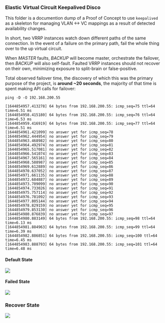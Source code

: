 ### Elastic Virtual Circuit Keepalived Disco

This folder is a documention dump of a Proof of Concept to use `keepalived` as a skeleton for managing VLAN <-> VC mappings as a result of detected availability changes.

In short, two VRRP instances watch down different paths of the same connection. In the event of a failure on the primary path, fail the whole thing over to the up virtual circuit.

When *MASTER* faults, *BACKUP* will become master, orchestrate the failover, then *BACKUP* will also self-fault. Faulted VRRP instances should not recover on their own, minimizing exposure to split-brain or false-positive.

Total observed failover time, the discovery of which this was the primary purpose of the project, is **around ~20 seconds**, the majority of that time is spent making API calls for failover:

```
ping -D -O 192.168.200.55
```
```
[1644854957.413278] 64 bytes from 192.168.200.55: icmp_seq=75 ttl=64 time=6.51 ms
[1644854958.415180] 64 bytes from 192.168.200.55: icmp_seq=76 ttl=64 time=6.53 ms
[1644854959.416919] 64 bytes from 192.168.200.55: icmp_seq=77 ttl=64 time=6.51 ms
[1644854961.421099] no answer yet for icmp_seq=78
[1644854962.444954] no answer yet for icmp_seq=79
[1644854963.468982] no answer yet for icmp_seq=80
[1644854964.492974] no answer yet for icmp_seq=81
[1644854965.517081] no answer yet for icmp_seq=82
[1644854966.541074] no answer yet for icmp_seq=83
[1644854967.565161] no answer yet for icmp_seq=84
[1644854968.588987] no answer yet for icmp_seq=85
[1644854969.612889] no answer yet for icmp_seq=86
[1644854970.637052] no answer yet for icmp_seq=87
[1644854971.661135] no answer yet for icmp_seq=88
[1644854972.684887] no answer yet for icmp_seq=89
[1644854973.709099] no answer yet for icmp_seq=90
[1644854974.733026] no answer yet for icmp_seq=91
[1644854975.757114] no answer yet for icmp_seq=92
[1644854976.781092] no answer yet for icmp_seq=93
[1644854977.805144] no answer yet for icmp_seq=94
[1644854978.829159] no answer yet for icmp_seq=95
[1644854979.853130] no answer yet for icmp_seq=96
[1644854980.876839] no answer yet for icmp_seq=97
[1644854980.883149] 64 bytes from 192.168.200.55: icmp_seq=98 ttl=64 time=6.13 ms
[1644854981.884963] 64 bytes from 192.168.200.55: icmp_seq=99 ttl=64 time=6.39 ms
[1644854982.886851] 64 bytes from 192.168.200.55: icmp_seq=100 ttl=64 time=6.45 ms
[1644854983.888793] 64 bytes from 192.168.200.55: icmp_seq=101 ttl=64 time=6.48 ms
```


#### Default State


![](https://s3.wasabisys.com/metalstaticassets/vrrpdefault.JPG)


#### Failed State

![](https://s3.wasabisys.com/metalstaticassets/vrrpfailed.JPG)

### Recover State

![](https://s3.wasabisys.com/metalstaticassets/vrrprecovery.JPG)